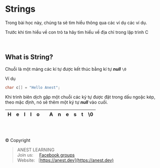 
# Strings

Trong bài học này, chúng ta sẽ tìm hiểu thông qua các ví dụ các ví dụ.

Trước khi tìm hiểu về con trỏ ta hãy tìm hiểu về địa chỉ trong lập trình C

<br />

## What is String?

Chuỗi là một mảng các kí tự được kết thúc bằng kí tự ***null*** `\0`

Ví dụ

```c
char c[] = "Hello Anest";
```

Khi trình biên dịch gặp một chuỗi các ký tự được đặt trong dấu ngoặc kép,  theo mặc định, nó sẽ thêm một ký tự ***null*** vào cuối.

| H | e |	l | l | o |  | A | n | e | s | t | \0 |
| - | :-: | - | - | - | - | - | - | - | - | - | - |   


<br />

##  

© Copyright
> ANEST LEARNING  
> Join us: &nbsp;&nbsp;&nbsp; [Facebook groups](https://www.facebook.com/groups/anest.learning/)  
> Website: &nbsp; [https://anest.dev](https://anest.dev)  
